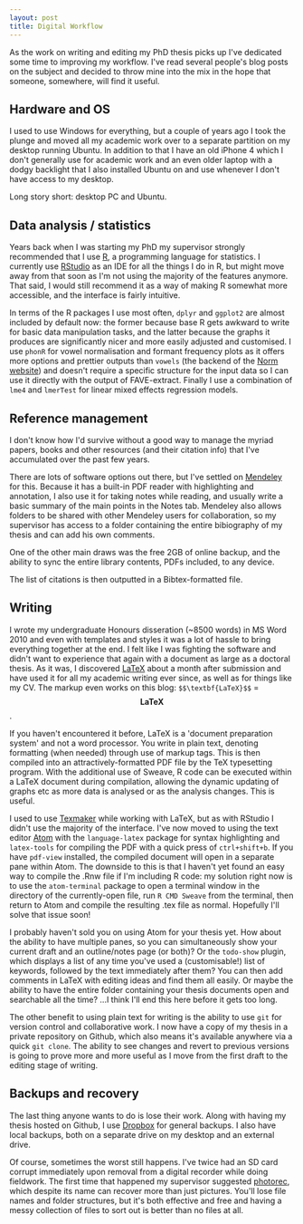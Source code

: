 ```yaml
---
layout: post
title: Digital Workflow
---
```

As the work on writing and editing my PhD thesis picks up I've dedicated some time to improving my workflow. I've read several people's blog posts on the subject and decided to throw mine into the mix in the hope that someone, somewhere, will find it useful.

## Hardware and OS
<!--#TODO:0 correct this thing.-->
<!--#REVIEW:0 This isn't very good-->

I used to use Windows for everything, but a couple of years ago I took the plunge and moved all my academic work over to a separate partition on my desktop running Ubuntu. In addition to that I have an old iPhone 4 which I don't generally use for academic work and an even older laptop with a dodgy backlight that I also installed Ubuntu on and use whenever I don't have access to my desktop.

Long story short: desktop PC and Ubuntu.


## Data analysis / statistics

Years back when I was starting my PhD my supervisor strongly recommended that I use [R](https://www.r-project.org/), a programming language for statistics. I currently use [RStudio](https://www.rstudio.com/) as an IDE for all the things I do in R, but might move away from that soon as I'm not using the majority of the features anymore. That said, I would still recommend it as a way of making R somewhat more accessible, and the interface is fairly intuitive.

In terms of the R packages I use most often, ```dplyr``` and ```ggplot2``` are almost included by default now: the former because base R gets awkward to write for basic data manipulation tasks, and the latter because the graphs it produces are significantly nicer and more easily adjusted and customised. I use ```phonR``` for vowel normalisation and formant frequency plots as it offers more options and prettier outputs than ```vowels``` (the backend of the [Norm website](http://lingtools.uoregon.edu/norm/norm1.php)) and doesn't require a specific structure for the input data so I can use it directly with the output of FAVE-extract. Finally I use a combination of ```lme4``` and ```lmerTest``` for linear mixed effects regression models.

## Reference management

I don't know how I'd survive without a good way to manage the myriad papers, books and other resources (and their citation info) that I've accumulated over the past few years.

There are lots of software options out there, but I've settled on [Mendeley](https://www.mendeley.com/) for this. Because it has a built-in PDF reader with highlighting and annotation, I also use it for taking notes while reading, and usually write a basic summary of the main points in the Notes tab. Mendeley also allows folders to be shared with other Mendeley users for collaboration, so my supervisor has access to a folder containing the entire bibiography of my thesis and can add his own comments.

One of the other main draws was the free 2GB of online backup, and the ability to sync the entire library contents, PDFs included, to any device.

The list of citations is then outputted in a Bibtex-formatted file.

## Writing

I wrote my undergraduate Honours disseration (~8500 words) in MS Word 2010 and even with templates and styles it was a lot of hassle to bring everything together at the end. I felt like I was fighting the software and didn't want to experience that again with a document as large as a doctoral thesis. As it was, I discovered [LaTeX](https://www.latex-project.org/) about a month after submission and have used it for all my academic writing ever since, as well as for things like my CV. The markup even works on this blog: ```$$\textbf{LaTeX}$$``` = $$\textbf{LaTeX}$$.

If you haven't encountered it before, LaTeX is a 'document preparation system' and not a word processor. You write in plain text, denoting formatting (when needed) through use of markup tags. This is then compiled into an attractively-formatted PDF file by the TeX typesetting program. With the additional use of Sweave, R code can be executed within a LaTeX document during compilation, allowing the dynamic updating of graphs etc as more data is analysed or as the analysis changes. This is useful.

I used to use [Texmaker](http://www.xm1math.net/texmaker/) while working with LaTeX, but as with RStudio I didn't use the majority of the interface. I've now moved to using the text editor [Atom](https://atom.io/) with the ```language-latex``` package for syntax highlighting and ```latex-tools``` for compiling the PDF with a quick press of ```ctrl+shift+b```. If you have ```pdf-view``` installed, the compiled document will open in a separate pane within Atom. The downside to this is that I haven't yet found an easy way to compile the .Rnw file if I'm including R code: my solution right now is to use the ```atom-terminal``` package to open a terminal window in the directory of the currently-open file, run ```R CMD Sweave``` from the terminal, then return to Atom and compile the resulting .tex file as normal. Hopefully I'll solve that issue soon!

I probably haven't sold you on using Atom for your thesis yet. How about the ability to have multiple panes, so you can simultaneously show your current draft and an outline/notes page (or both)? Or the ```todo-show``` plugin, which displays a list of any time you've used a (customisable!) list of keywords, followed by the text immediately after them? You can then add comments in LaTeX with editing ideas and find them all easily. Or maybe the ability to have the entire folder containing your thesis documents open and searchable all the time? ...I think I'll end this here before it gets too long.

The other benefit to using plain text for writing is the ability to use ```git``` for version control and collaborative work. I now have a copy of my thesis in a private repository on Github, which also means it's available anywhere via a quick ```git clone```. The ability to see changes and revert to previous versions is going to prove more and more useful as I move from the first draft to the editing stage of writing.

## Backups and recovery

The last thing anyone wants to do is lose their work. Along with having my thesis hosted on Github, I use [Dropbox](http://dropbox.com/) for general backups. I also have local backups, both on a separate drive on my desktop and an external drive.

Of course, sometimes the worst still happens. I've twice had an SD card corrupt immediately upon removal from a digital recorder while doing fieldwork. The first time that happened my supervisor suggested [photorec](http://www.cgsecurity.org/wiki/PhotoRec), which despite its name can recover more than just pictures. You'll lose file names and folder structures, but it's both effective and free and having a messy collection of files to sort out is better than no files at all.

